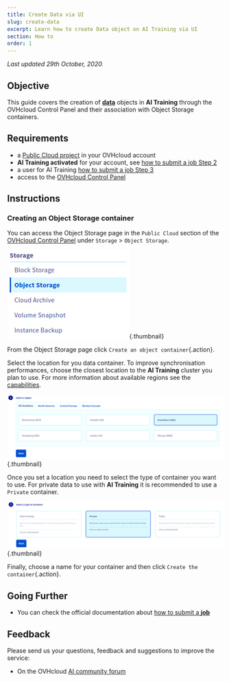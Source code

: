 ```yaml
---
title: Create Data via UI
slug: create-data
excerpt: Learn how to create Data object on AI Training via UI
section: How to
order: 1
---
```

*Last updated 29th October, 2020.*

## Objective

This guide covers the creation of [**data**](../data) objects in **AI Training** through the OVHcloud Control Panel and their association with Object Storage containers.

## Requirements

-   a [Public Cloud project](https://www.ovhcloud.com/en/public-cloud/) in your OVHcloud account
-   **AI Training activated** for your account, see [how to submit a job Step 2](../submit-job)
-   a user for AI Training [how to submit a job Step 3](../submit-job)
-   access to the [OVHcloud Control Panel](https://ca.ovh.com/auth/?action=gotomanager)

## Instructions

### Creating an Object Storage container

You can access the Object Storage page in the `Public Cloud` section of the [OVHcloud Control Panel](hhttps://ca.ovh.com/auth/?action=gotomanager) under `Storage` \> `Object Storage`.

![image](images/00_storage_menu.png){.thumbnail}

From the Object Storage page click `Create an object container`{.action}.

Select the location for you data container. To improve synchronisation performances, choose the closest location to the **AI Training** cluster you plan to use. For more information about available regions see the [capabilities](../capabilities).

![image](images/01_object_create_region.png){.thumbnail}

Once you set a location you need to select the type of container you want to use. For private data to use with **AI Training** it is recommended to use a `Private` container.

![image](images/02_object_create_type.png){.thumbnail}

Finally, choose a name for your container and then click `Create the container`{.action}.

## Going Further

-   You can check the official documentation about [how to submit a **job**](../submit-job)

## Feedback

Please send us your questions, feedback and suggestions to improve the service:

-   On the OVHcloud [AI community forum](https://community.ovh.com/c/platform/ai-ml)
